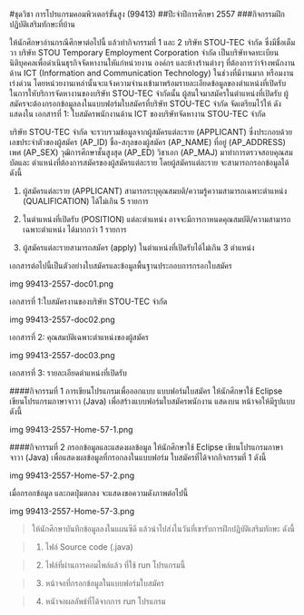 #ชุดวิชา การโปรแกรมคอมพิวเตอร์ขั้นสูง (99413)
##ปีะจำปีการศึกษา 2557
###กิจกรรมฝีกปฏิบัติเสริมทักษะที่บ้าน

ให้นักศึกษาอ่านกรณีศึกษาต่อไปนี้ แล้วทำกิจกรรมที่ 1 และ 2
บริษัท STOU-TEC จำกัด ซึ่งมีชื่อเต็มวา บริษัท STOU Temporary Employment Corporation จำกัด เป็นบริษัทจดทะเบียนนิติบุคคลเพื่อดำเนินธุรกิจจัดหางานใหัแก่หน่วยงาน องค์กร และห้างร้านต่างๆ ที่ต้องการว่าจ้างพนักงานด้าน ICT (Information and Communication Technology) ในช่วงที่มีงานมาก หรือมงานเร่งด่วน โดยหน่วยงานเหล่านั้นจะแจ้งความจำนงเข้ามาพร้อมรายละเอียดข้อมูลของตำแหน่งที่เปิดรับ ในการใหับริการจัดหางานของบริษัท STOU-TEC จำกัดนั้น ผู้สนใจมาสมัครในตำแหน่งที่เปิดรับ ผู้สมัครจะต้องกรอกข้อมูลลงในแบบฟอร์มใบสมัครที่บริษัท STOU-TEC จำกัด จัดเตรียมไว้ให้ ดังแสดงใน เอกสารที่ 1: ใบสมัครพนักงานด้าน ICT ของบริษัทจัดหางาน STOU-TEC จำกัด

บริษัท STOU-TEC จำกัด จะรวบรวมข้อมูลจากผู้สมัครแต่ละราย (APPLICANT) ซึ่งประกอบด้วย เลขประจำตัวของผู้สมัคร (AP_ID) ชื่อ-สกุลของผู้สมัคร (AP_NAME) ที่อยู่ (AP_ADDRESS) เพศ (AP_SEX) วุฒิการศึกษาชั้นสูงสุด (AP_ED) วิชาเอก (AP_MAJ) มาทำการตรวจสอบคุณสมบัตและ ตำแหน่งที่ต้องการสมัครของผู้สมัครแต่ละราย โดยผู้สมัครแต่ละราย จะสามารถกรอกข้อมูลได้ดังนี้

1. ผู้สมัครแต่ละราย (APPLICANT) สามารถระบุคุณสมบติ/ความรู้ความสามารถเฉพาะตำแหน่ง (QUALIFICATION) ได้ไม่เกิน 5 รายการ

2. ในตำแหน่งที่เปิดรับ (POSITION) แต่ละตำแหน่ง อาจจะมีการกาหนดคุณสมบัติ/ความสามารถ เฉพาะตำแหน่ง ได้มากกว่า 1 รายการ

3. ผู้สมัครแต่ละรายสามารถสมัคร (apply) ในตำแหน่งที่เปิดรับได้ไม่เกิน 3 ตำแหน่ง


เอกสารต่อไปนี้เป็นตัวอย่างใบสมัครและข้อมูลพื้นฐานประกอบการกรอกใบสมัคร

img 99413-2557-doc01.png

เอกสารที่ 1:ใบสมัครงานของบริษัท STOU-TEC จำกัด 

img 99413-2557-doc02.png

เอกสารที่ 2: คุณสมบัติเฉพาะตำแหน่งของผู้สมัคร

img 99413-2557-doc03.png

เอกสารที่ 3: รายละเอียดตำแหน่งที่เปิดรับ



####กิจกรรมที่ 1
การเขียนโปรแกรมเพื่อออกแบบ แบบฟอร์มใบสมัคร
ให้นักศึกษาใช้ Eclipse เขียนโปรแกรมภาษาจาวา (Java) เพื่อสร้างแบบฟอร์มใบสมัครพนักงาน แสดงบน หน้าจอให้มีรูปแบบดังนี้

img 99413-2557-Home-57-1.png

####กิจกรรมที่ 2
กรอกข้อมูลและแสดงผลข้อมูล
ให้นักศึกษาใช้ Eclipse เขียนโปรแกรมภาษาจาวา (Java) เพื่อแสดงผลข้อมูลที่กรอกลงในแบบฟอร์ม ใบสมัครที่ได้จากกิจกรรมที่ 1 ดังนี้

img 99413-2557-Home-57-2.png

เมื่อกรอกข้อมูล และกดปุ่มตกลง จะแสดงขอความดังภาพต่อไปนี้

img 99413-2557-Home-57-3.png

>ให้นักศึกษาบันทึกข้อมูลลงในแผนซีดี แล้วนำไปส่งในวันที่เขารับการฝึกปฏิบัติเสริมทักษะ ดังนี้ 

>1. ไฟล์ Source code (.java) 

>2. ไฟล์ที่ผ่านการคอมไพล์แล้ว ที่ใช้ run โปรแกรมนี้ 

>3. หน้าจอที่กรอกข้อมูลในแบบฟอร์มใบสมัคร 

>4. หนัาจอผลลัพธ์ที่ได้จากการ run โปรแกรม
